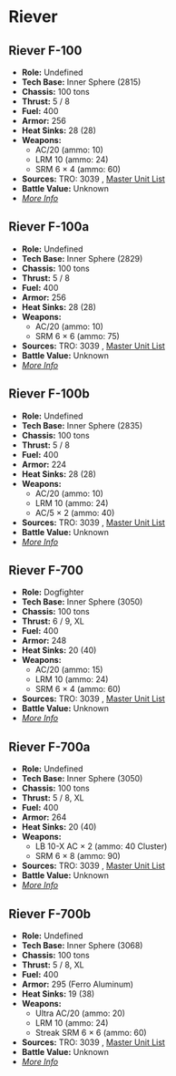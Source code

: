 # Riever 

## Riever F-100 

- **Role:** Undefined 
- **Tech Base:** Inner Sphere (2815) 
- **Chassis:** 100 tons 
- **Thrust:** 5 / 8 
- **Fuel:** 400 
- **Armor:** 256 
- **Heat Sinks:** 28 (28) 
- **Weapons:** 
  - AC/20 (ammo: 10) 
  - LRM 10 (ammo: 24) 
  - SRM 6 × 4 (ammo: 60) 
- **Sources:** TRO: 3039 , [Master Unit List](http://masterunitlist.info/Unit/Details/2687) 
- **Battle Value:** Unknown 
- [*More Info*](riever/riever_f-100.md) 

## Riever F-100a 

- **Role:** Undefined 
- **Tech Base:** Inner Sphere (2829) 
- **Chassis:** 100 tons 
- **Thrust:** 5 / 8 
- **Fuel:** 400 
- **Armor:** 256 
- **Heat Sinks:** 28 (28) 
- **Weapons:** 
  - AC/20 (ammo: 10) 
  - SRM 6 × 6 (ammo: 75) 
- **Sources:** TRO: 3039 , [Master Unit List](http://masterunitlist.info/Unit/Details/2688) 
- **Battle Value:** Unknown 
- [*More Info*](riever/riever_f-100a.md) 

## Riever F-100b 

- **Role:** Undefined 
- **Tech Base:** Inner Sphere (2835) 
- **Chassis:** 100 tons 
- **Thrust:** 5 / 8 
- **Fuel:** 400 
- **Armor:** 224 
- **Heat Sinks:** 28 (28) 
- **Weapons:** 
  - AC/20 (ammo: 10) 
  - LRM 10 (ammo: 24) 
  - AC/5 × 2 (ammo: 40) 
- **Sources:** TRO: 3039 , [Master Unit List](http://masterunitlist.info/Unit/Details/2689) 
- **Battle Value:** Unknown 
- [*More Info*](riever/riever_f-100b.md) 

## Riever F-700 

- **Role:** Dogfighter 
- **Tech Base:** Inner Sphere (3050) 
- **Chassis:** 100 tons 
- **Thrust:** 6 / 9, XL 
- **Fuel:** 400 
- **Armor:** 248 
- **Heat Sinks:** 20 (40) 
- **Weapons:** 
  - AC/20 (ammo: 15) 
  - LRM 10 (ammo: 24) 
  - SRM 6 × 4 (ammo: 60) 
- **Sources:** TRO: 3039 , [Master Unit List](http://masterunitlist.info/Unit/Details/2690) 
- **Battle Value:** Unknown 
- [*More Info*](riever/riever_f-700.md) 

## Riever F-700a 

- **Role:** Undefined 
- **Tech Base:** Inner Sphere (3050) 
- **Chassis:** 100 tons 
- **Thrust:** 5 / 8, XL 
- **Fuel:** 400 
- **Armor:** 264 
- **Heat Sinks:** 20 (40) 
- **Weapons:** 
  - LB 10-X AC × 2 (ammo: 40 Cluster) 
  - SRM 6 × 8 (ammo: 90) 
- **Sources:** TRO: 3039 , [Master Unit List](http://masterunitlist.info/Unit/Details/2691) 
- **Battle Value:** Unknown 
- [*More Info*](riever/riever_f-700a.md) 

## Riever F-700b 

- **Role:** Undefined 
- **Tech Base:** Inner Sphere (3068) 
- **Chassis:** 100 tons 
- **Thrust:** 5 / 8, XL 
- **Fuel:** 400 
- **Armor:** 295 (Ferro Aluminum) 
- **Heat Sinks:** 19 (38) 
- **Weapons:** 
  - Ultra AC/20 (ammo: 20) 
  - LRM 10 (ammo: 24) 
  - Streak SRM 6 × 6 (ammo: 60) 
- **Sources:** TRO: 3039 , [Master Unit List](http://masterunitlist.info/Unit/Details/2692) 
- **Battle Value:** Unknown 
- [*More Info*](riever/riever_f-700b.md) 

